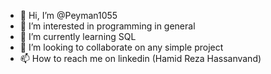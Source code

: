 - 👋 Hi, I’m @Peyman1055
- 👀 I’m interested in programming in general
- 🌱 I’m currently learning SQL
- 💞️ I’m looking to collaborate on any simple project
- 📫 How to reach me on linkedin (Hamid Reza Hassanvand)

<!---
Peyman1055/Peyman1055 is a ✨ special ✨ repository because its `README.md` (this file) appears on your GitHub profile.
You can click the Preview link to take a look at your changes.
--->
